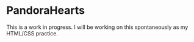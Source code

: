 # PandoraHearts
This is a work in progress. I will be working on this spontaneously as my HTML/CSS practice.
